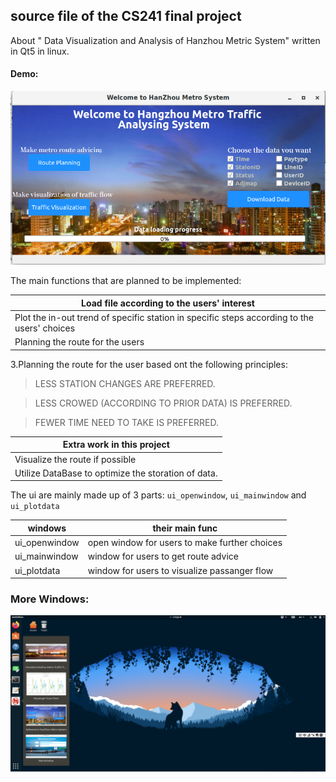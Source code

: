 
## source file of the CS241 final project
About " Data Visualization and Analysis of Hanzhou Metric System" written in Qt5 in linux.

#### Demo:

![exp](https://github.com/xavihart/CS241_QtProj/blob/master/openwindow.PNG)



The main functions that are planned to be implemented:

|Load file according to the users' interest|
|-|
|Plot the in-out trend of specific station in specific steps according to the users' choices|
|Planning the route for the users|



3.Planning the route for the user based ont the following principles:

>LESS STATION CHANGES ARE PREFERRED.

>LESS CROWED (ACCORDING TO PRIOR DATA) IS PREFERRED.

>FEWER TIME NEED TO TAKE IS  PREFERRED.



|Extra work in this project|
|-|
|Visualize the route if possible|
|Utilize DataBase to optimize the storation of data.|

The ui are mainly made up of 3 parts: `ui_openwindow`, `ui_mainwindow` and `ui_plotdata`

|windows|their main func|
|-|-|
|ui_openwindow|open window for users to make further choices|
|ui_mainwindow|window for users to get route advice|
|ui_plotdata|window for users to visualize passanger flow|


 ###   More Windows:
 ![exp](https://github.com/xavihart/CS241_QtProj/blob/master/designPic.PNG)


